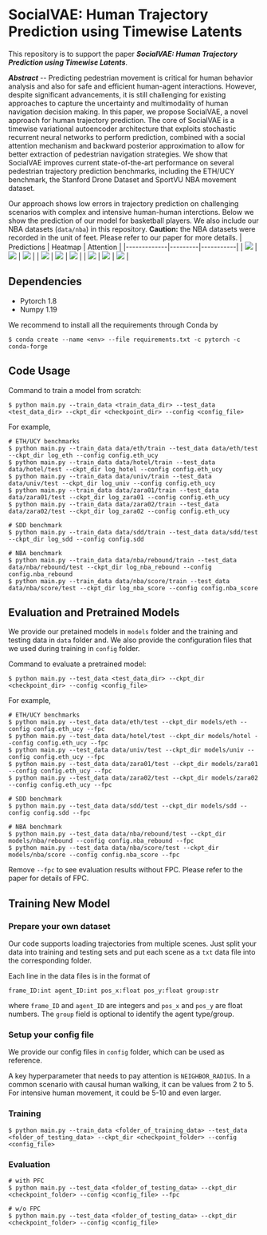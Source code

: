 # SocialVAE: Human Trajectory Prediction using Timewise Latents

This repository is to support the paper _**SocialVAE: Human Trajectory Prediction using Timewise Latents**_.


_**Abstract**_ -- Predicting pedestrian movement is critical for human behavior analysis and also for safe and efficient human-agent interactions. 
However, despite significant advancements, it is still challenging for existing approaches to capture the uncertainty and multimodality of human navigation decision making. 
In this paper, we propose SocialVAE, a novel approach for human trajectory prediction. The core of SocialVAE is a timewise variational autoencoder architecture that exploits stochastic recurrent neural networks to perform prediction,
combined with a social attention mechanism and backward posterior approximation to allow for better extraction of pedestrian navigation strategies.
We show that SocialVAE improves current state-of-the-art performance on several pedestrian trajectory prediction benchmarks,
including the ETH/UCY benchmark, the Stanford Drone Dataset and SportVU NBA movement dataset.

Our approach shows low errors in trajectory prediction on challenging scenarios with complex and intensive human-human interctions. Below we show the prediction of our model for basketball players. We also include our NBA datasets (`data/nba`) in this repository. **Caution:** the NBA datasets were recorded in the unit of feet. Please refer to our paper for more details.
| Predictions | Heatmap | Attention |
|-------------|---------|-----------|
| ![](gallery/scenario_nba_1.png) | ![](gallery/scenario_nba_1_heatmap.png) | ![](gallery/scenario_nba_1_att.png) |
| ![](gallery/scenario_nba_2.png) | ![](gallery/scenario_nba_2_heatmap.png) | ![](gallery/scenario_nba_2_att.png) |
| ![](gallery/scenario_nba_3.png) | ![](gallery/scenario_nba_3_heatmap.png) | ![](gallery/scenario_nba_3_att.png) |

## Dependencies

- Pytorch 1.8
- Numpy 1.19

We recommend to install all the requirements through Conda by

    $ conda create --name <env> --file requirements.txt -c pytorch -c conda-forge

## Code Usage

Command to train a model from scratch:

    $ python main.py --train_data <train_data_dir> --test_data <test_data_dir> --ckpt_dir <checkpoint_dir> --config <config_file>

For example,

    # ETH/UCY benchmarks
    $ python main.py --train_data data/eth/train --test_data data/eth/test --ckpt_dir log_eth --config config.eth_ucy
    $ python main.py --train_data data/hotel/train --test_data data/hotel/test --ckpt_dir log_hotel --config config.eth_ucy
    $ python main.py --train_data data/univ/train --test_data data/univ/test --ckpt_dir log_univ --config config.eth_ucy
    $ python main.py --train_data data/zara01/train --test_data data/zara01/test --ckpt_dir log_zara01 --config config.eth_ucy
    $ python main.py --train_data data/zara02/train --test_data data/zara02/test --ckpt_dir log_zara02 --config config.eth_ucy

    # SDD benchmark
    $ python main.py --train_data data/sdd/train --test_data data/sdd/test --ckpt_dir log_sdd --config config.sdd

    # NBA benchmark
    $ python main.py --train_data data/nba/rebound/train --test_data data/nba/rebound/test --ckpt_dir log_nba_rebound --config config.nba_rebound
    $ python main.py --train_data data/nba/score/train --test_data data/nba/score/test --ckpt_dir log_nba_score --config config.nba_score

## Evaluation and Pretrained Models

We provide our pretained models in `models` folder and the training and testing data in `data` folder and. We also provide the configuration files that we used during training in `config` folder. 

Command to evaluate a pretrained model:

    $ python main.py --test_data <test_data_dir> --ckpt_dir <checkpoint_dir> --config <config_file>

For example,

    # ETH/UCY benchmarks
    $ python main.py --test_data data/eth/test --ckpt_dir models/eth --config config.eth_ucy --fpc
    $ python main.py --test_data data/hotel/test --ckpt_dir models/hotel --config config.eth_ucy --fpc
    $ python main.py --test_data data/univ/test --ckpt_dir models/univ --config config.eth_ucy --fpc
    $ python main.py --test_data data/zara01/test --ckpt_dir models/zara01 --config config.eth_ucy --fpc
    $ python main.py --test_data data/zara02/test --ckpt_dir models/zara02 --config config.eth_ucy --fpc

    # SDD benchmark
    $ python main.py --test_data data/sdd/test --ckpt_dir models/sdd --config config.sdd --fpc

    # NBA benchmark
    $ python main.py --test_data data/nba/rebound/test --ckpt_dir models/nba/rebound --config config.nba_rebound --fpc
    $ python main.py --test_data data/nba/score/test --ckpt_dir models/nba/score --config config.nba_score --fpc

Remove `--fpc` to see evaluation results without FPC. Please refer to the paper for details of FPC.

## Training New Model

### Prepare your own dataset

Our code supports loading trajectories from multiple scenes. Just split your data into training and testing sets and put each scene as a `txt` data file into the corresponding folder.

Each line in the data files is in the format of

    frame_ID:int agent_ID:int pos_x:float pos_y:float group:str

where `frame_ID` and `agent_ID` are integers and `pos_x` and `pos_y` are float numbers. The `group` field is optional to identify the agent type/group.

### Setup your config file

We provide our config files in `config` folder, which can be used as reference.

A key hyperparameter that needs to pay attention is `NEIGHBOR_RADIUS`. In a common scenario with causal human walking, it can be values from 2 to 5. For intensive human movement, it could be 5-10 and even larger.

### Training

    $ python main.py --train_data <folder_of_training_data> --test_data <folder_of_testing_data> --ckpt_dir <checkpoint_folder> --config <config_file>

### Evaluation

    # with PFC
    $ python main.py --test_data <folder_of_testing_data> --ckpt_dir <checkpoint_folder> --config <config_file> --fpc

    # w/o FPC
    $ python main.py --test_data <folder_of_testing_data> --ckpt_dir <checkpoint_folder> --config <config_file>
    